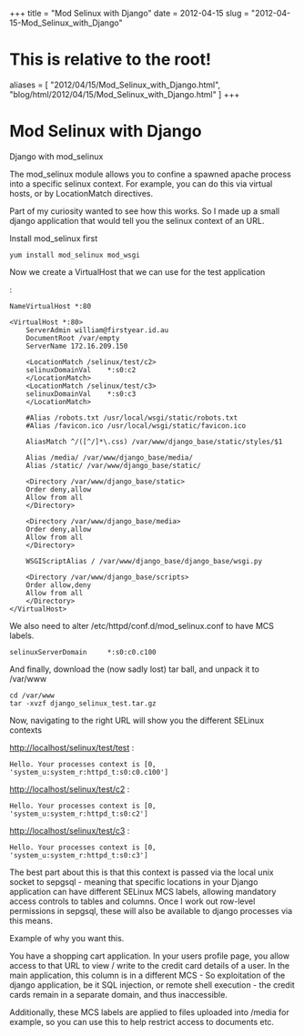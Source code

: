 +++
title = "Mod Selinux with Django"
date = 2012-04-15
slug = "2012-04-15-Mod_Selinux_with_Django"
# This is relative to the root!
aliases = [ "2012/04/15/Mod_Selinux_with_Django.html", "blog/html/2012/04/15/Mod_Selinux_with_Django.html" ]
+++
# Mod Selinux with Django

Django with mod_selinux

The mod_selinux module allows you to confine a spawned apache process
into a specific selinux context. For example, you can do this via
virtual hosts, or by LocationMatch directives.

Part of my curiosity wanted to see how this works. So I made up a small
django application that would tell you the selinux context of an URL.

Install mod_selinux first

    yum install mod_selinux mod_wsgi

Now we create a VirtualHost that we can use for the test application

:

    NameVirtualHost *:80

    <VirtualHost *:80>
        ServerAdmin william@firstyear.id.au
        DocumentRoot /var/empty
        ServerName 172.16.209.150

        <LocationMatch /selinux/test/c2>
        selinuxDomainVal    *:s0:c2
        </LocationMatch>
        <LocationMatch /selinux/test/c3>
        selinuxDomainVal    *:s0:c3
        </LocationMatch>

        #Alias /robots.txt /usr/local/wsgi/static/robots.txt
        #Alias /favicon.ico /usr/local/wsgi/static/favicon.ico

        AliasMatch ^/([^/]*\.css) /var/www/django_base/static/styles/$1

        Alias /media/ /var/www/django_base/media/
        Alias /static/ /var/www/django_base/static/

        <Directory /var/www/django_base/static>
        Order deny,allow
        Allow from all
        </Directory>

        <Directory /var/www/django_base/media>
        Order deny,allow
        Allow from all
        </Directory>

        WSGIScriptAlias / /var/www/django_base/django_base/wsgi.py

        <Directory /var/www/django_base/scripts>
        Order allow,deny
        Allow from all
        </Directory>
    </VirtualHost>

We also need to alter /etc/httpd/conf.d/mod_selinux.conf to have MCS
labels.

    selinuxServerDomain     *:s0:c0.c100

And finally, download the (now sadly lost) tar ball, and unpack it to
/var/www

    cd /var/www
    tar -xvzf django_selinux_test.tar.gz

Now, navigating to the right URL will show you the different SELinux
contexts

<http://localhost/selinux/test/test> :

    Hello. Your processes context is [0, 'system_u:system_r:httpd_t:s0:c0.c100']

<http://localhost/selinux/test/c2> :

    Hello. Your processes context is [0, 'system_u:system_r:httpd_t:s0:c2']

<http://localhost/selinux/test/c3> :

    Hello. Your processes context is [0, 'system_u:system_r:httpd_t:s0:c3']

The best part about this is that this context is passed via the local
unix socket to sepgsql - meaning that specific locations in your Django
application can have different SELinux MCS labels, allowing mandatory
access controls to tables and columns. Once I work out row-level
permissions in sepgsql, these will also be available to django processes
via this means.

Example of why you want this.

You have a shopping cart application. In your users profile page, you
allow access to that URL to view / write to the credit card details of a
user. In the main application, this column is in a different MCS - So
exploitation of the django application, be it SQL injection, or remote
shell execution - the credit cards remain in a separate domain, and thus
inaccessible.

Additionally, these MCS labels are applied to files uploaded into /media
for example, so you can use this to help restrict access to documents
etc.
